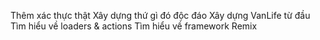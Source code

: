 Thêm xác thực thật
Xây dựng thứ gì đó độc đáo
Xây dựng VanLife từ đầu
Tìm hiểu về loaders & actions
Tìm hiểu về framework Remix